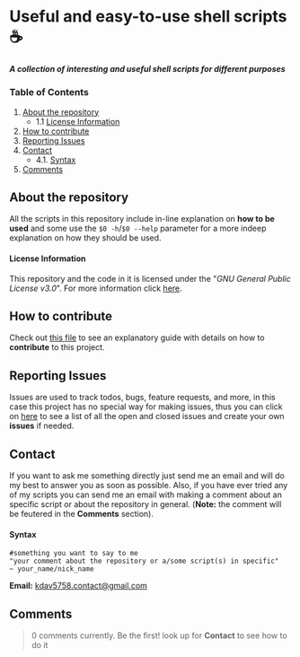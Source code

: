 # Useful and easy-to-use shell scripts :coffee:
##### A collection of interesting and useful shell scripts for different purposes

### Table of Contents
1. [ About the repository](https://github.com/kdav5758/useful-scripts#about-the-repository)
    * 1.1 [ License Information](https://github.com/kdav5758/useful-scripts#license-information)
2. [ How to contribute ](https://github.com/kdav5758/useful-scripts#how-to-contribute)
3. [ Reporting Issues ](https://github.com/kdav5758/useful-scripts#reporting-issues)
4. [ Contact ](https://github.com/kdav5758/useful-scripts#contact)
    * 4.1. [ Syntax ](https://github.com/kdav5758/useful-scripts#syntax)
5. [ Comments ](https://github.com/kdav5758/useful-scripts#comments)

## About the repository
All the scripts in this repository include in-line explanation on **how to be used** and some use the `$0 -h`/`$0 --help` parameter for a more indeep explanation on how they should be used.

#### License Information
This repository and the code in it is licensed under the "_GNU General Public License v3.0_". For more information click [here](https://github.com/kdav5758/useful-scripts/blob/master/LICENSE).

## How to contribute
Check out [this file](https://github.com/kdav5758/useful-scripts/blob/master/contributing.md) to see an explanatory guide with details on how to **contribute** to this project.

## Reporting Issues
Issues are used to track todos, bugs, feature requests, and more, in this case this project has no special way for making issues, thus you can click on [here](https://github.com/kdav5758/useful-scripts/issues) to see a list of all the open and closed issues and create your own **issues** if needed.

## Contact
If you want to ask me something directly just send me an email and will do my best to answer you as soon as possible. Also, if you have ever tried any of my scripts you can send me an email with making a comment about an specific script or about the repository in general. (**Note:** the comment will be feutered in the **Comments** section).

#### Syntax
```
#something you want to say to me
"your comment about the repository or a/some script(s) in specific"
~ your_name/nick_name 
```
**Email:** kdav5758.contact@gmail.com

## Comments
> 0 comments currently. Be the first! look up for **Contact** to see how to do it

<head markdown="1">
<script data-name="BMC-Widget" src="https://cdnjs.buymeacoffee.com/1.0.0/widget.prod.min.js" data-id="kdav5758" data-description="Support me on Buy me a coffee!" data-message="Thank you for visiting. You can now buy me a coffee!" data-color="#5F7FFF" data-position="" data-x_margin="18" data-y_margin="18"></script>
</head>
